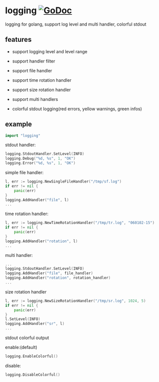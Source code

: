 logging
[![GoDoc](https://godoc.org/github.com/xuyu/logging?status.png)](https://godoc.org/github.com/xuyu/logging)
=======

logging for golang, support log level and multi handler, colorful stdout


features
--------

* support logging level and level range

* support handler filter

* support file handler

* support time rotation handler

* support size rotation handler

* support multi handlers

* colorful stdout logging(red errors, yellow warnings, green infos)


example
-------

```go
import "logging"
```

stdout handler:

```go
logging.StdoutHandler.SetLevel(INFO)
logging.Debug("%d, %s", 1, "OK")
logging.Error("%d, %s", 1, "OK")
```

simple file handler:

```go
l, err := logging.NewSingleFileHandler("/tmp/sf.log")
if err != nil {
	panic(err)
}
logging.AddHandler("file", l)
...
```

time rotation handler:

```go
l, err := logging.NewTimeRotationHandler("/tmp/tr.log", "060102-15")
if err != nil {
	panic(err)
}
logging.AddHandler("rotation", l)
...
```

multi handler:

```go
...
logging.StdoutHandler.SetLevel(INFO)
logging.AddHandler("file", file_handler)
logging.AddHandler("rotation", rotation_handler)
...
```

size rotation handler

```go
l, err := logging.NewSizeRotationHandler("/tmp/sr.log", 1024, 5)
if err != nil {
	panic(err)
}
l.SetLevel(INFO)
logging.AddHandler("sr", l)
...
```

stdout colorful output

enable:(default)

```go
logging.EnableColorful()
```

disable:

```go
logging.DisableColorful()
```